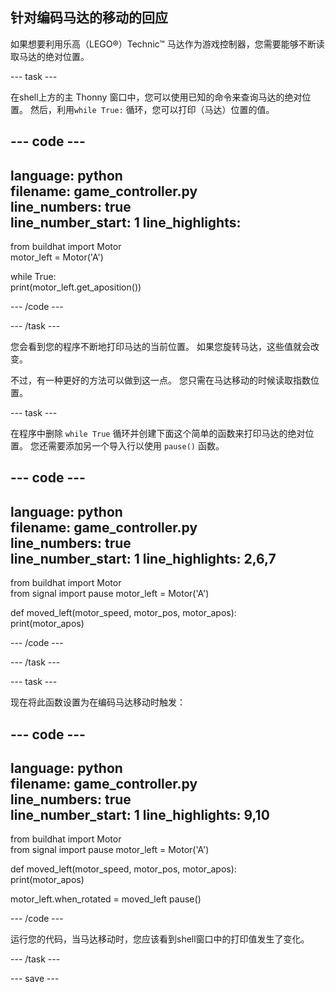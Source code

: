 ## 针对编码马达的移动的回应

如果想要利用乐高（LEGO®）Technic™ 马达作为游戏控制器，您需要能够不断读取马达的绝对位置。

--- task ---

在shell上方的主 Thonny 窗口中，您可以使用已知的命令来查询马达的绝对位置。 然后，利用`while True:` 循环，您可以打印（马达）位置的值。

--- code ---
---
language: python   
filename: game_controller.py   
line_numbers: true   
line_number_start: 1
line_highlights:
---

from buildhat import Motor   
motor_left = Motor('A')

while True:   
    print(motor_left.get_aposition())

--- /code ---

--- /task ---

您会看到您的程序不断地打印马达的当前位置。 如果您旋转马达，这些值就会改变。

不过，有一种更好的方法可以做到这一点。 您只需在马达移动的时候读取指数位置。

--- task ---

在程序中删除 `while True` 循环并创建下面这个简单的函数来打印马达的绝对位置。 您还需要添加另一个导入行以使用 `pause()` 函数。

--- code ---
---
language: python   
filename: game_controller.py   
line_numbers: true   
line_number_start: 1
line_highlights: 2,6,7
---

from buildhat import Motor  
from signal import pause motor_left = Motor('A')


def moved_left(motor_speed, motor_pos, motor_apos):   
    print(motor_apos)

--- /code ---

--- /task ---

--- task ---

现在将此函数设置为在编码马达移动时触发：

--- code ---
---
language: python   
filename: game_controller.py   
line_numbers: true   
line_number_start: 1
line_highlights: 9,10
---

from buildhat import Motor  
from signal import pause motor_left = Motor('A')


def moved_left(motor_speed, motor_pos, motor_apos):   
    print(motor_apos)

motor_left.when_rotated = moved_left pause()

--- /code ---

运行您的代码，当马达移动时，您应该看到shell窗口中的打印值发生了变化。

--- /task ---

--- save ---
